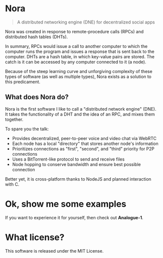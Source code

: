 # Nora
> A distributed networking engine (DNE) for decentralized social apps

Nora was created in response to remote-procedure calls (RPCs) and distributed hash tables (DHTs).

In summary, RPCs would issue a call to another computer to which the computer runs the program and issues a response that is sent back to the computer. DHTs are a hash table, in which key-value pairs are stored. The catch is it can be accessed by any computer connected to it (a node).

Because of the steep learning curve and unforgiving complexity of these types of software (as well as multiple types), Nora exists as a solution to this predicament.

## What does Nora do?
Nora is the first software I like to call a "distributed network engine" (DNE). It takes the functionality of a DHT and the idea of an RPC, and mixes them together.

To spare you the talk:
- Provides decentralized, peer-to-peer voice and video chat via WebRTC
- Each node has a local "directory" that stores another node's information
- Prioritizes connections as "first", "second", and "third" priority for P2P connections
- Uses a BitTorrent-like protocol to send and receive files
- Node hopping to conserve bandwidth and ensure best possible connection

Better yet, it is cross-platform thanks to NodeJS and planned interaction with C.

# Ok, show me some examples

If you want to experience it for yourself, then check out **Analogue-1**.

# What license?
This software is released under the MIT License.